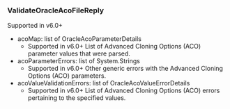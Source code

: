 ### ValidateOracleAcoFileReply
Supported in v6.0+

- acoMap: list of OracleAcoParameterDetails
  - Supported in v6.0+
List of Advanced Cloning Options (ACO) parameter values that were parsed.
- acoParameterErrors: list of System.Strings
  - Supported in v6.0+
Other generic errors with the Advanced Cloning Options (ACO) parameters.
- acoValueValidationErrors: list of OracleAcoValueErrorDetails
  - Supported in v6.0+
List of Advanced Cloning Options (ACO) errors pertaining to the specified values.
